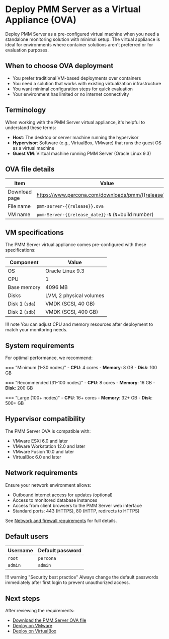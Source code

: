 # Deploy PMM Server as a Virtual Appliance (OVA)

Deploy PMM Server as a pre-configured virtual machine when you need a standalone monitoring solution with minimal setup. The virtual appliance is ideal for environments where container solutions aren't preferred or for evaluation purposes.

## When to choose OVA deployment

- You prefer traditional VM-based deployments over containers
- You need a solution that works with existing virtualization infrastructure
- You want minimal configuration steps for quick evaluation
- Your environment has limited or no internet connectivity

## Terminology

When working with the PMM Server virtual appliance, it's helpful to understand these terms:

- **Host**: The desktop or server machine running the hypervisor
- **Hypervisor**: Software (e.g., VirtualBox, VMware) that runs the guest OS as a virtual machine
- **Guest VM**: Virtual machine running PMM Server (Oracle Linux 9.3)

## OVA file details

| Item | Value |
|------|-------|
| Download page | https://www.percona.com/downloads/pmm/{{release}}/ova |
| File name | `pmm-server-{{release}}.ova` |
| VM name | `pmm-Server-{{release_date}}-N` (`N`=build number) |

## VM specifications

The PMM Server virtual appliance comes pre-configured with these specifications:

| Component | Value |
|-----------|-------|
| OS | Oracle Linux 9.3 |
| CPU | 1 |
| Base memory | 4096 MB |
| Disks | LVM, 2 physical volumes |
| Disk 1 (`sda`) | VMDK (SCSI, 40 GB) |
| Disk 2 (`sdb`) | VMDK (SCSI, 400 GB) |

!!! note
    You can adjust CPU and memory resources after deployment to match your monitoring needs.

## System requirements

For optimal performance, we recommend:

=== "Minimum (1-30 nodes)"
    - **CPU**: 4 cores
    - **Memory**: 8 GB
    - **Disk**: 100 GB

=== "Recommended (31-100 nodes)"
    - **CPU**: 8 cores
    - **Memory**: 16 GB
    - **Disk**: 200 GB

=== "Large (100+ nodes)"
    - **CPU**: 16+ cores
    - **Memory**: 32+ GB
    - **Disk**: 500+ GB

## Hypervisor compatibility

The PMM Server OVA is compatible with:

- VMware ESXi 6.0 and later
- VMware Workstation 12.0 and later
- VMware Fusion 10.0 and later
- VirtualBox 6.0 and later

## Network requirements

Ensure your network environment allows:

- Outbound internet access for updates (optional)
- Access to monitored database instances
- Access from client browsers to the PMM Server web interface
- Standard ports: 443 (HTTPS), 80 (HTTP, redirects to HTTPS)

See [Network and firewall requirements](../../../plan-pmm-installation/network_and_firewall.md) for full details.

## Default users

| Username | Default password |
|----------|------------------|
| `root` | `percona` |
| `admin` | `admin` |

!!! warning "Security best practice"
    Always change the default passwords immediately after first login to prevent unauthorized access.

## Next steps

After reviewing the requirements:

- [Download the PMM Server OVA file](download_ova.md)
- [Deploy on VMware](vmware.md)
- [Deploy on VirtualBox](virtualbox.md)